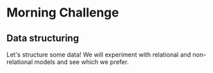 # Morning Challenge

## Data structuring

Let's structure some data! We will experiment with relational and non-relational models and see which we prefer.
